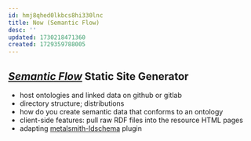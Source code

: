```yaml
---
id: hmj8qhed0lkbcs8hi330lnc
title: Now (Semantic Flow)
desc: ''
updated: 1730218471360
created: 1729359788005
---
```


## *[Semantic Flow](https://djradon.github.io/wiki/notes/ggw3ek46ptgebsgxgihr1dh/)* Static Site Generator

* host ontologies and linked data on github or gitlab
* directory structure; distributions
* how do you create semantic data that conforms to an ontology
* client-side features: pull raw RDF files into the resource HTML pages
* adapting [metalsmith-ldschema](https://github.com/howarddierking/metalsmith-ldschema/) plugin